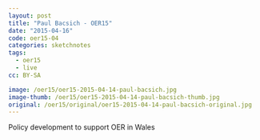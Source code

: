 ```yaml
---
layout: post
title: "Paul Bacsich - OER15"
date: "2015-04-16"
code: oer15-04
categories: sketchnotes
tags:
  - oer15
  - live
cc: BY-SA

image: /oer15/oer15-2015-04-14-paul-bacsich.jpg
image-thumb: /oer15/oer15-2015-04-14-paul-bacsich-thumb.jpg
original: /oer15/original/oer15-2015-04-14-paul-bacsich-original.jpg
---
```


Policy development to support OER in Wales

